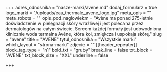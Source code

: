 +++
adres_odnosnika = "nasze-marki/avene.md"
dodaj_formularz = true
logo_marki = "/uploads/eau_thermale_avene_logo.jpg"
meta_opis = ""
meta_robots = ""
opis_pod_naglowiekm = "Avène ma ponad 275-letnie doświadczenie w pielęgnacji skóry wrażliwej i jest polecana przez dermatologów na całym świecie. Sercem każdej formuły jest udowodniona klinicznie woda termalna Avène, która koi, zmiękcza i uspokaja skórę."
slug = "avene"
title = "AVENE"
tytul_odnosnika = "Wszystkie marki"
which_layout = "strona-marki"
zdjecie = ""
[[header_repeater]]
block_tag_type = "h1"
bold_txt = "gruby"
break_line = false
txt_block = "AVENE"
txt_block_size = "XXL"
underline = false

+++
